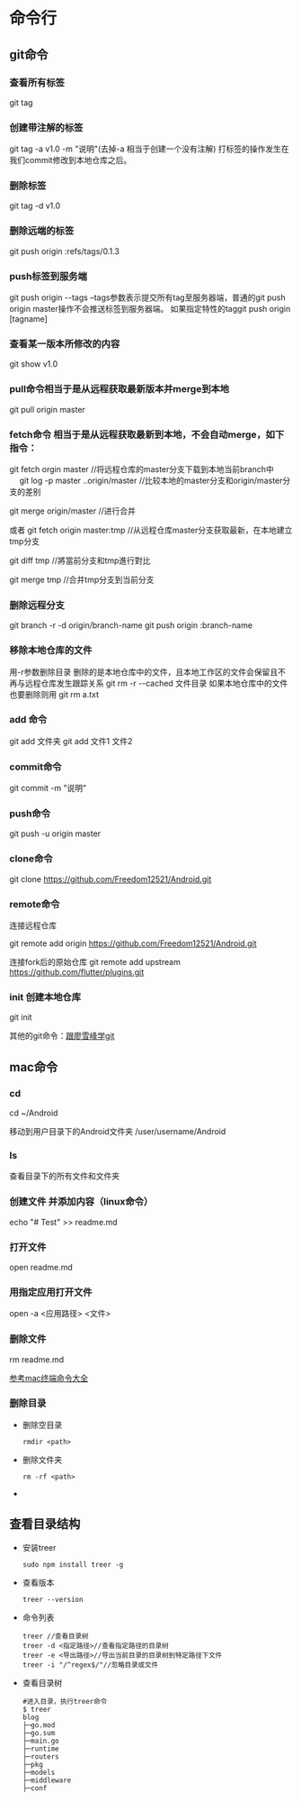 # 命令行



## git命令

### 查看所有标签

git tag

### 创建带注解的标签
git tag -a v1.0 -m "说明"(去掉-a 相当于创建一个没有注解)
打标签的操作发生在我们commit修改到本地仓库之后。

### 删除标签
git tag -d  v1.0

### 删除远端的标签
git push origin :refs/tags/0.1.3

### push标签到服务端
git push origin --tags
–tags参数表示提交所有tag至服务器端，普通的git push origin master操作不会推送标签到服务器端。
如果指定特性的taggit push origin [tagname]

### 查看某一版本所修改的内容
git show v1.0

### pull命令相当于是从远程获取最新版本并merge到本地

git pull origin master


### fetch命令 相当于是从远程获取最新到本地，不会自动merge，如下指令：
git fetch orgin master //将远程仓库的master分支下载到本地当前branch中
　
git log -p master  ..origin/master //比较本地的master分支和origin/master分支的差别

git merge origin/master //进行合并

或者
git fetch origin master:tmp //从远程仓库master分支获取最新，在本地建立tmp分支

git diff tmp //將當前分支和tmp進行對比

git merge tmp //合并tmp分支到当前分支

### 删除远程分支
git branch -r -d origin/branch-name
git push origin :branch-name

### 移除本地仓库的文件
用-r参数删除目录 删除的是本地仓库中的文件，且本地工作区的文件会保留且不再与远程仓库发生跟踪关系
git rm -r --cached  文件目录
如果本地仓库中的文件也要删除则用
git rm a.txt


### add 命令

git add 文件夹
git add 文件1 文件2


### commit命令
git commit -m "说明"

### push命令
git push -u origin master

### clone命令
git clone https://github.com/Freedom12521/Android.git

### remote命令
连接远程仓库

git remote add origin https://github.com/Freedom12521/Android.git

连接fork后的原始仓库
git remote add upstream https://github.com/flutter/plugins.git

### init 创建本地仓库
git init

其他的git命令：[跟廖雪峰学git](https://www.liaoxuefeng.com/wiki/0013739516305929606dd18361248578c67b8067c8c017b000)

## mac命令

### cd
cd ~/Android

移动到用户目录下的Android文件夹 /user/username/Android
### ls
查看目录下的所有文件和文件夹

### 创建文件 并添加内容（linux命令）
echo "# Test" >> readme.md

### 打开文件
open readme.md

### 用指定应用打开文件

open -a <应用路径> <文件>

### 删除文件
rm readme.md

[参考mac终端命令大全](https://www.jianshu.com/p/3291de46f3ff)

### 删除目录

- 删除空目录

  ```shell
  rmdir <path>
  ```

- 删除文件夹

  ```shell
  rm -rf <path>
  ```

- 



## 查看目录结构

- 安装treer

  ```shell
  sudo npm install treer -g
  ```

- 查看版本

  ```shell
  treer --version
  ```

- 命令列表

  ```shell
  treer //查看目录树
  treer -d <指定路径>//查看指定路径的目录树
  treer -e <导出路径>//导出当前目录的目录树到特定路径下文件
  treer -i "/^regex$/"//忽略目录或文件
  ```

- 查看目录树

  ```shell
  #进入目录，执行treer命令
  $ treer
  blog
  ├─go.mod
  ├─go.sum
  ├─main.go
  ├─runtime
  ├─routers
  ├─pkg
  ├─models
  ├─middleware
  ├─conf
  ```

  

